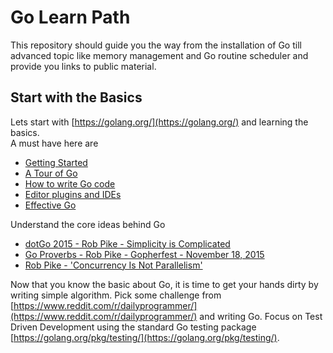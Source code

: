 # Go Learn Path

This repository should guide you the way from the installation of Go till advanced topic like memory management and Go routine scheduler and provide you links to public material.

## Start with the Basics

Lets start with [https://golang.org/](https://golang.org/) and learning the basics.  
A must have here are 
* [Getting Started](https://golang.org/doc/install)
* [A Tour of Go](https://tour.golang.org/welcome/1)
* [How to write Go code](https://golang.org/doc/code.html)
* [Editor plugins and IDEs](https://golang.org/doc/editors.html)
* [Effective Go](https://golang.org/doc/effective_go.html)

Understand the core ideas behind Go
* [dotGo 2015 - Rob Pike - Simplicity is Complicated](https://www.youtube.com/watch?v=rFejpH_tAHM)
* [Go Proverbs - Rob Pike - Gopherfest - November 18, 2015](https://www.youtube.com/watch?v=PAAkCSZUG1c)
* [Rob Pike - 'Concurrency Is Not Parallelism'](https://www.youtube.com/watch?v=cN_DpYBzKso)

Now that you know the basic about Go, it is time to get your hands dirty by writing simple algorithm. Pick some challenge from [https://www.reddit.com/r/dailyprogrammer/](https://www.reddit.com/r/dailyprogrammer/) and writing Go. Focus on Test Driven Development using the standard Go testing package [https://golang.org/pkg/testing/](https://golang.org/pkg/testing/).
